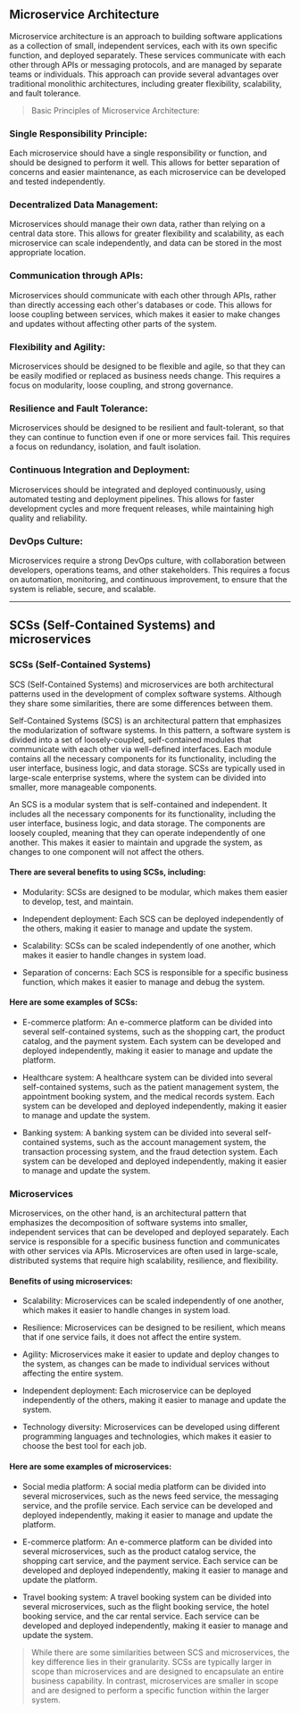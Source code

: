 ## Microservice Architecture

Microservice architecture is an approach to building software applications as a collection of small, independent services, each with its own specific function, and deployed separately. These services communicate with each other through APIs or messaging protocols, and are managed by separate teams or individuals. This approach can provide several advantages over traditional monolithic architectures, including greater flexibility, scalability, and fault tolerance.

> Basic Principles of Microservice Architecture:

### Single Responsibility Principle:
Each microservice should have a single responsibility or function, and should be designed to perform it well. This allows for better separation of concerns and easier maintenance, as each microservice can be developed and tested independently.

### Decentralized Data Management:
Microservices should manage their own data, rather than relying on a central data store. This allows for greater flexibility and scalability, as each microservice can scale independently, and data can be stored in the most appropriate location.

### Communication through APIs:
Microservices should communicate with each other through APIs, rather than directly accessing each other's databases or code. This allows for loose coupling between services, which makes it easier to make changes and updates without affecting other parts of the system.

### Flexibility and Agility:
Microservices should be designed to be flexible and agile, so that they can be easily modified or replaced as business needs change. This requires a focus on modularity, loose coupling, and strong governance.

### Resilience and Fault Tolerance:
Microservices should be designed to be resilient and fault-tolerant, so that they can continue to function even if one or more services fail. This requires a focus on redundancy, isolation, and fault isolation.

### Continuous Integration and Deployment:
Microservices should be integrated and deployed continuously, using automated testing and deployment pipelines. This allows for faster development cycles and more frequent releases, while maintaining high quality and reliability.

### DevOps Culture:
Microservices require a strong DevOps culture, with collaboration between developers, operations teams, and other stakeholders. This requires a focus on automation, monitoring, and continuous improvement, to ensure that the system is reliable, secure, and scalable.

---

## SCSs (Self-Contained Systems) and microservices


### SCSs (Self-Contained Systems)

SCS (Self-Contained Systems) and microservices are both architectural patterns used in the development of complex software systems. Although they share some similarities, there are some differences between them.

Self-Contained Systems (SCS) is an architectural pattern that emphasizes the modularization of software systems. In this pattern, a software system is divided into a set of loosely-coupled, self-contained modules that communicate with each other via well-defined interfaces. Each module contains all the necessary components for its functionality, including the user interface, business logic, and data storage. SCSs are typically used in large-scale enterprise systems, where the system can be divided into smaller, more manageable components.

An SCS is a modular system that is self-contained and independent. It includes all the necessary components for its functionality, including the user interface, business logic, and data storage. The components are loosely coupled, meaning that they can operate independently of one another. This makes it easier to maintain and upgrade the system, as changes to one component will not affect the others.

#### There are several benefits to using SCSs, including:

* Modularity: SCSs are designed to be modular, which makes them easier to develop, test, and maintain.

* Independent deployment: Each SCS can be deployed independently of the others, making it easier to manage and update the system.

* Scalability: SCSs can be scaled independently of one another, which makes it easier to handle changes in system load.

* Separation of concerns: Each SCS is responsible for a specific business function, which makes it easier to manage and debug the system.

#### Here are some examples of SCSs:

* E-commerce platform: An e-commerce platform can be divided into several self-contained systems, such as the shopping cart, the product catalog, and the payment system. Each system can be developed and deployed independently, making it easier to manage and update the platform.

* Healthcare system: A healthcare system can be divided into several self-contained systems, such as the patient management system, the appointment booking system, and the medical records system. Each system can be developed and deployed independently, making it easier to manage and update the system.

* Banking system: A banking system can be divided into several self-contained systems, such as the account management system, the transaction processing system, and the fraud detection system. Each system can be developed and deployed independently, making it easier to manage and update the system.


### Microservices

Microservices, on the other hand, is an architectural pattern that emphasizes the decomposition of software systems into smaller, independent services that can be developed and deployed separately. Each service is responsible for a specific business function and communicates with other services via APIs. Microservices are often used in large-scale, distributed systems that require high scalability, resilience, and flexibility.

#### Benefits of using microservices:

* Scalability: Microservices can be scaled independently of one another, which makes it easier to handle changes in system load.

* Resilience: Microservices can be designed to be resilient, which means that if one service fails, it does not affect the entire system.

* Agility: Microservices make it easier to update and deploy changes to the system, as changes can be made to individual services without affecting the entire system.

* Independent deployment: Each microservice can be deployed independently of the others, making it easier to manage and update the system.

* Technology diversity: Microservices can be developed using different programming languages and technologies, which makes it easier to choose the best tool for each job.

#### Here are some examples of microservices:

* Social media platform: A social media platform can be divided into several microservices, such as the news feed service, the messaging service, and the profile service. Each service can be developed and deployed independently, making it easier to manage and update the platform.

* E-commerce platform: An e-commerce platform can be divided into several microservices, such as the product catalog service, the shopping cart service, and the payment service. Each service can be developed and deployed independently, making it easier to manage and update the platform.

* Travel booking system: A travel booking system can be divided into several microservices, such as the flight booking service, the hotel booking service, and the car rental service. Each service can be developed and deployed independently, making it easier to manage and update the system.

> While there are some similarities between SCS and microservices, the key difference lies in their granularity. SCSs are typically larger in scope than microservices and are designed to encapsulate an entire business capability. In contrast, microservices are smaller in scope and are designed to perform a specific function within the larger system.
